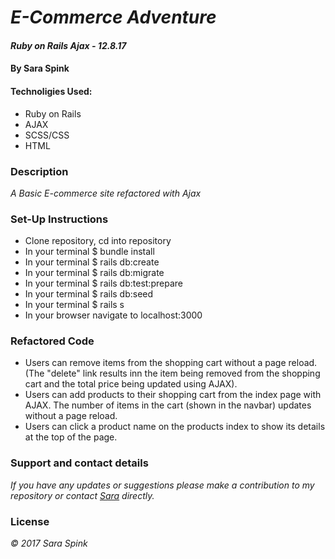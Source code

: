 
# _E-Commerce Adventure_

#### _Ruby on Rails Ajax - 12.8.17_
#### By Sara Spink

#### Technoligies Used:

- Ruby on Rails
- AJAX
- SCSS/CSS
- HTML

### Description

_A Basic E-commerce site refactored with Ajax_

### Set-Up Instructions
- Clone repository, cd into repository
- In your terminal $ bundle install
- In your terminal $ rails db:create
- In your terminal $ rails db:migrate
- In your terminal $ rails db:test:prepare
- In your terminal $ rails db:seed
- In your terminal $ rails s
- In your browser navigate to localhost:3000



### Refactored Code 
- Users can remove items from the shopping cart without a page reload. (The "delete" link results inn the item being removed from the shopping cart and the total price being updated using AJAX).
- Users can add products to their shopping cart from the index page with AJAX. The number of items in the cart (shown in the navbar) updates without a page reload.
- Users can click a product name on the products index to show its details at the top of the page.



### Support and contact details

_If you have any updates or suggestions please make a contribution to my repository or  contact [Sara](spinkbot@gmail.com) directly._

### License

_© 2017 Sara Spink_
